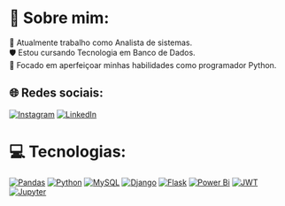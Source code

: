 # 💫 Sobre mim:
💼 Atualmente trabalho como Analista de sistemas.<br>🛡️ Estou cursando Tecnologia em Banco de Dados.<br>🐍 Focado em aperfeiçoar minhas habilidades como programador Python.<br>


## 🌐 Redes sociais:
[![Instagram](https://img.shields.io/badge/Instagram-%23E4405F.svg?logo=Instagram&logoColor=white)](https://www.instagram.com/mts.sulzbacher/) 
[![LinkedIn](https://img.shields.io/badge/LinkedIn-%230077B5.svg?logo=linkedin&logoColor=white)](https://www.linkedin.com/in/mateus-sulzbacher-cordeiro/)

# 💻 Tecnologias:
[![Pandas](https://img.shields.io/badge/pandas-%23150458.svg?style=for-the-badge&logo=pandas&logoColor=white)](https://pandas.pydata.org/) 
[![Python](https://img.shields.io/badge/python-3670A0?style=for-the-badge&logo=python&logoColor=ffdd54)](https://www.python.org/) 
[![MySQL](https://img.shields.io/badge/mysql-%2300000f.svg?style=for-the-badge&logo=mysql&logoColor=white)](https://www.mysql.com/) 
[![Django](https://img.shields.io/badge/django-%23092E20.svg?style=for-the-badge&logo=django&logoColor=white)](https://www.djangoproject.com/) 
[![Flask](https://img.shields.io/badge/flask-%23000.svg?style=for-the-badge&logo=flask&logoColor=white)](https://flask.palletsprojects.com/) 
[![Power Bi](https://img.shields.io/badge/power_bi-F2C811?style=for-the-badge&logo=powerbi&logoColor=black)](https://powerbi.microsoft.com/) 
[![JWT](https://img.shields.io/badge/JWT-black?style=for-the-badge&logo=JSON%20web%20tokens)](https://jwt.io/) 
[![Jupyter](https://img.shields.io/badge/Jupyter-%23F37626.svg?style=for-the-badge&logo=Jupyter&logoColor=white)](https://jupyter.org/)

<!-- Proudly created with GPRM ( https://gprm.itsvg.in ) -->
